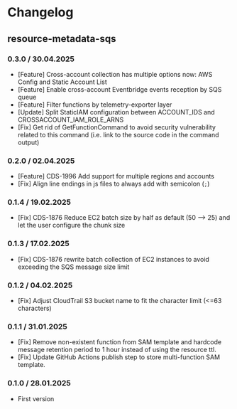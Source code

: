 # Changelog

## resource-metadata-sqs

### 0.3.0 / 30.04.2025
* [Feature] Cross-account collection has multiple options now: AWS Config and Static Account List
* [Feature] Enable cross-account Eventbridge events reception by SQS queue
* [Feature] Filter functions by telemetry-exporter layer
* [Update] Split StaticIAM configuration between ACCOUNT_IDS and CROSSACCOUNT_IAM_ROLE_ARNS
* [Fix] Get rid of GetFunctionCommand to avoid security vulnerability related to this command (i.e. link to the source code in the command output)

### 0.2.0 / 02.04.2025
* [Feature] CDS-1996 Add support for multiple regions and accounts
* [Fix] Align line endings in js files to always add with semicolon (`;`)

### 0.1.4 / 19.02.2025
* [Fix] CDS-1876 Reduce EC2 batch size by half as default (50 --> 25) and let the user configure the chunk size

### 0.1.3 / 17.02.2025
* [Fix] CDS-1876 rewrite batch collection of EC2 instances to avoid exceeding the SQS message size limit

### 0.1.2 / 04.02.2025
* [Fix] Adjust CloudTrail S3 bucket name to fit the character limit (<=63 characters)

### 0.1.1 / 31.01.2025
* [Fix] Remove non-existent function from SAM template and hardcode message retention period to 1 hour instead of using the resource ttl.
* [Fix] Update GitHub Actions publish step to store multi-function SAM template.

### 0.1.0 / 28.01.2025
* First version
<!-- To add a new entry write: -->
<!-- ### version / full date -->
<!-- * [Update/Bug fix] message that describes the changes that you apply -->
